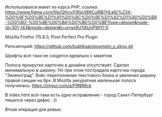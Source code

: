 Использовался макет из курса PHP, ссылка:
https://www.figma.com/file/QHcvX1RsUI89CulRB7HLk6/%234-%D0%9F%D0%BE%D1%81%D0%BC%D0%BE%D1%82%D1%80%D0%B8-%D0%B2-%D0%BE%D0%BA%D0%BD%D0%BE?type=design&node-id=301-143&mode=design&t=orrgx9UYAUnPWl11-0

Mozilla Firefox 115.8.0, Pixel Perfect Pro Plugin

Репозиторий: https://github.com/bubliksan/posmotri_v_okno.git

Шрифты всё-таки не сходятся идеально с макетом

Полоса прокрутки карточек в дизайне отсутствует. Сделал минимальную в ширину. Но при этом пострадала карточка города "Зеленоград". Внёс переполнение текстового блока и увеличил ширину правой секции на 8px. В Mozilla аккуратная маленькая полоса получилась: https://imgur.com/a/FRNR6ck

В index.html всё-таки есть одно исправление - город Санкт-Петербург пишется через дефис. :))

Втоая итерация для ревью.
